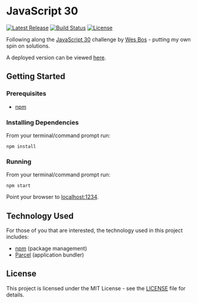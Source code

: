 # JavaScript 30

[![Latest Release](https://img.shields.io/github/release/vanillaSlice/JavaScript30.svg)](https://github.com/vanillaSlice/JavaScript30/releases/latest)
[![Build Status](https://img.shields.io/travis/com/vanillaSlice/JavaScript30/master.svg)](https://travis-ci.com/vanillaSlice/JavaScript30)
[![License](https://img.shields.io/github/license/vanillaSlice/JavaScript30.svg)](LICENSE)

Following along the [JavaScript 30](https://javascript30.com/) challenge by
[Wes Bos](http://wesbos.com/) - putting my own spin on solutions.

A deployed version can be viewed [here](https://javascript30.mikelowe.xyz/).

## Getting Started

### Prerequisites

* [npm](https://www.npmjs.com/)

### Installing Dependencies

From your terminal/command prompt run:

```
npm install
```

### Running

From your terminal/command prompt run:

```
npm start
```

Point your browser to [localhost:1234](http://localhost:1234).

## Technology Used

For those of you that are interested, the technology used in this project includes:

* [npm](https://www.npmjs.com/) (package management)
* [Parcel](https://parceljs.org/) (application bundler)

## License

This project is licensed under the MIT License - see the [LICENSE](LICENSE) file for details.
